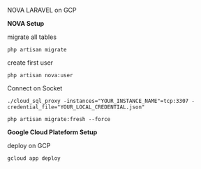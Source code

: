
NOVA LARAVEL on GCP



**NOVA Setup**

migrate all tables

`php artisan migrate`

create first user

`php artisan nova:user`


Connect on Socket

`./cloud_sql_proxy -instances="YOUR_INSTANCE_NAME"=tcp:3307 -credential_file="YOUR_LOCAL_CREDENTIAL.json"`


`php artisan migrate:fresh --force`




**Google Cloud Plateform Setup**

deploy on GCP

`gcloud app deploy`




